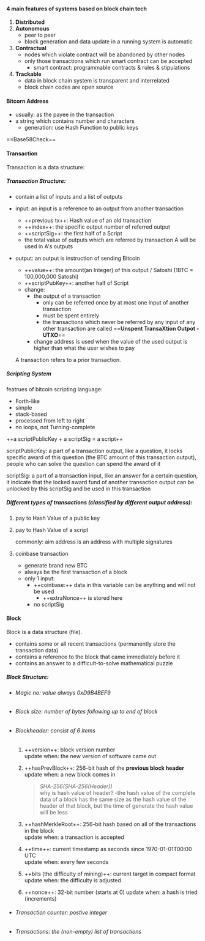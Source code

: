 #### 4 main features of systems based on block chain tech
1. **Distributed**
2. **Autonomous**
    * peer to peer
    * block generation and data update in a running system is automatic
3. **Contractual**
    * nodes which violate contract will be abandoned by other nodes
    * only those transactions which run smart contract can be accepted
        * smart contract: programmable contracts & rules & stipulations
4. **Trackable**
    * data in block chain system is transparent and interrelated
    * block chain codes are open source

#### Bitcorn Address
* usually: as the payee in the transaction
* a string which contains number and characters 
    * generation: use Hash Function to public keys  

==Base58Check==
 
#### Transaction
Transaction is a data structure:
##### Transaction Structure:
* contain a list of inputs and a list of outputs
* input: an input is a reference to an output from another transaction
    * ++previous tx++: Hash value of an old transaction
    * ++index++: the specific output number of referred output
    * ++scriptSig++: the first half of a Script
    * the total value of outputs which are referred by transaction A will be used in A's outputs
* output: an output is instruction of sending Bitcoin
    * ++value++: the amount(an Integer) of this output / Satoshi (1BTC = 100,000,000 Satoshi) 
    * ++scriptPubKey++: another half of Script
    * change: 
        * the output of a transaction
            * only can be referred once by at most one input of another transaction
            * must be spent entirely
            * the transactions which never be referred by any input of any other transaction are called ==**Unspent TransaXtion Outpot - UTXO**==
        * change address is used when the value of the used output is higher than what the user wishes to pay

    A transaction refers to a prior transaction.

##### Scripting System
featrues of bitcoin scripting language:
* Forth-like
* simple
* stack-based
* processed from left to right
* no loops, not Turning-complete

++a scriptPublicKey + a scriptSig = a script++

scriptPublicKey: a part of a transaction output, like a question, it locks specific award of this question (the BTC amount of this transaction output), people who can solve the question can spend the award of it

scriptSig: a part of a transaction input, like an answer for a certain question, it indicate that the locked award fund of another transaction output can be unlocked by this scriptSig and be used in this transaction



 



##### Different types of transactions (classified by different output address):
1. pay to Hash Value of a public key   
    
2. pay to Hash Value of a script
    
    commonly: aim address is an address with multiple signatures
3. coinbase transaction   
    * generate brand new BTC
    * always be the first transaction of a block
    * only 1 input:
        * ++coinbase:++ data in this variable can be anything and will not be used
            * ++extraNonce++ is stored here
        * no scriptSig


#### Block
Block is a data structure (file).
* contains some or all recent transactions (permanently store the transaction data)
* contains a reference to the block that came immediately before it
* contains an answer to a difficult-to-solve mathematical puzzle 

##### Block Structure:
* ###### Magic no: value always 0xD9B4BEF9
* ###### Block size: number of bytes following up to end of block
* ###### Blockheader: consist of 6 items
    1. ++version++: block version number   
        update when: the new version of software came out

    2. ++hasPrevBlock++: 256-bit hash of the **previous block header**    
        update when: a new block comes in   
        
        > *SHA-256(SHA-256(Header))*   
        why is hash value of header?    -the hash value of the complete data of a block has the same size as the hash value of the header of that block, but the time of generate the hash value will be less
        
    3. ++hashMerkleRoot++: 256-bit hash based on all of the transactions in the block   
        update when: a transaction is accepted
        
    4. ++time++: current timestamp as seconds since 1970-01-01T00:00 UTC   
        update when: every few seconds
        
    5. ++bits (the difficulty of mining)++: current target in compact format
        update when: the difficulty is adjusted
        
    6. ++nonce++: 32-bit number (starts at 0)
        update when: a hash is tried (increments)
        
* ###### Transaction counter: postive integer
* ###### Transactions: the (non-empty) list of transactions
